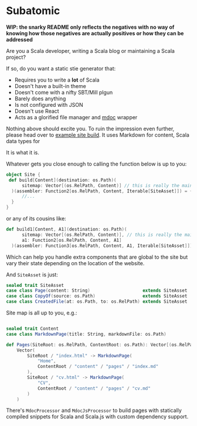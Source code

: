 # Subatomic

**WIP: the snarky README only reflects the negatives with no way of knowing how those negatives are actually positives or how they can be addressed**

Are you a Scala developer, writing a Scala blog or maintaining a Scala project?

If so, do you want a static stie generator that:

* Requires you to write a **lot** of Scala
* Doesn't have a built-in theme
* Doesn't come with a nifty SBT/Mill plgun
* Barely does anything
* Is not configured with JSON
* Doesn't use React
* Acts as a glorified file manager and [mdoc](https://scalameta.org/mdoc/) wrapper

Nothing above should excite you. To ruin the impression even further, please head over to [example site build](/example). It uses Markdown for content, Scala data types for

It is what it is.

Whatever gets you close enough to calling the function below is up to you:

```scala
object Site {
 def build[Content](destination: os.Path)(
      sitemap: Vector[(os.RelPath, Content)] // this is really the main type
  )(assembler: Function2[os.RelPath, Content, Iterable[SiteAsset]]) = {
      //...
  }
}
```

or any of its cousins like:

```scala
def build1[Content, A1](destination: os.Path)(
      sitemap: Vector[(os.RelPath, Content)], // this is really the main type
      a1: Function2[os.RelPath, Content, A1]
  )(assembler: Function3[os.RelPath, Content, A1, Iterable[SiteAsset]]) = {
```

Which can help you handle extra components that are global to the site but vary their state depending on the location of the website.

And `SiteAsset` is just:

```scala
sealed trait SiteAsset
case class Page(content: String)                    extends SiteAsset
case class CopyOf(source: os.Path)                  extends SiteAsset
case class CreatedFile(at: os.Path, to: os.RelPath) extends SiteAsset
```

Site map is all up to you, e.g.:

```scala

sealed trait Content
case class MarkdownPage(title: String, markdownFile: os.Path)

def Pages(SiteRoot: os.RelPath, ContentRoot: os.Path): Vector[(os.RelPath, Content)] =
    Vector(
        SiteRoot / "index.html" -> MarkdownPage(
            "Home",
            ContentRoot / "content" / "pages" / "index.md"
        ),
        SiteRoot / "cv.html" -> MarkdownPage(
            "CV",
            ContentRoot / "content" / "pages" / "cv.md"
        )
    )
```

There's `MdocProcessor` and `MdocJsProcessor` to build pages with statically compiled snippets for Scala and Scala.js with custom dependency support.
